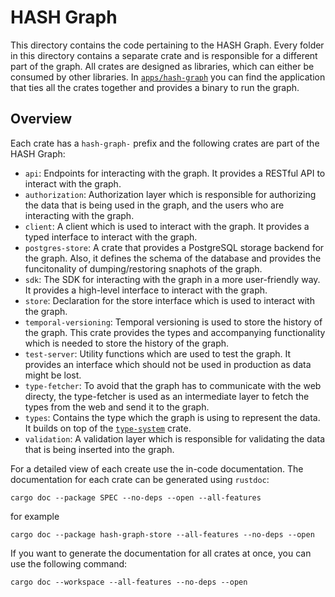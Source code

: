 # HASH Graph

This directory contains the code pertaining to the HASH Graph. Every folder in this directory contains a separate crate and is responsible for a different part of the graph. All crates are designed as libraries, which can either be consumed by other libraries. In [`apps/hash-graph`](../../../apps/hash-graph) you can find the application that ties all the crates together and provides a binary to run the graph.

## Overview

Each crate has a `hash-graph-` prefix and the following crates are part of the HASH Graph:

- `api`: Endpoints for interacting with the graph. It provides a RESTful API to interact with the graph.
- `authorization`: Authorization layer which is responsible for authorizing the data that is being used in the graph, and the users who are interacting with the graph.
- `client`: A client which is used to interact with the graph. It provides a typed interface to interact with the graph.
- `postgres-store`: A crate that provides a PostgreSQL storage backend for the graph. Also, it defines the schema of the database and provides the funcitonality of dumping/restoring snaphots of the graph.
- `sdk`: The SDK for interacting with the graph in a more user-friendly way. It provides a high-level interface to interact with the graph.
- `store`: Declaration for the store interface which is used to interact with the graph.
- `temporal-versioning`: Temporal versioning is used to store the history of the graph. This crate provides the types and accompanying functionality which is needed to store the history of the graph.
- `test-server`: Utility functions which are used to test the graph. It provides an interface which should not be used in production as data might be lost.
- `type-fetcher`: To avoid that the graph has to communicate with the web directy, the type-fetcher is used as an intermediate layer to fetch the types from the web and send it to the graph.
- `types`: Contains the type which the graph is using to represent the data. It builds on top of the [`type-system`] crate.
- `validation`: A validation layer which is responsible for validating the data that is being inserted into the graph.

[`type-system`]: ../../@blockprotocol/type-system/rust

For a detailed view of each create use the in-code documentation. The documentation for each crate can be generated using `rustdoc`:

```shell
cargo doc --package SPEC --no-deps --open --all-features
```

for example

```shell
cargo doc --package hash-graph-store --all-features --no-deps --open
```

If you want to generate the documentation for all crates at once, you can use the following command:

```shell
cargo doc --workspace --all-features --no-deps --open
```
